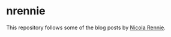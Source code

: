 # nrennie

This repository follows some of the blog posts by [Nicola Rennie](https://nrennie.rbind.io/blog/).